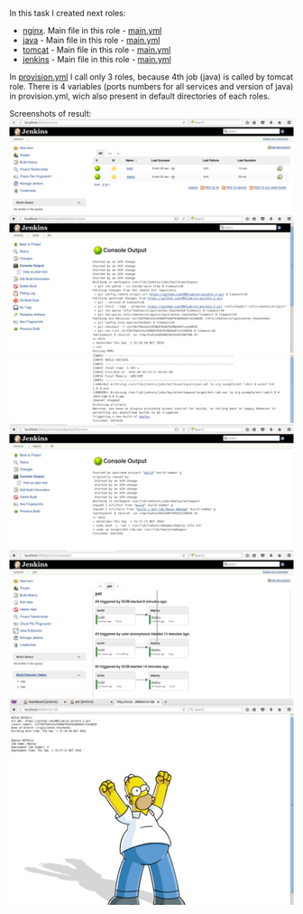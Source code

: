 In this task I created next roles:
 - [nginx](/vagrant/ansible/roles/nginx). Main file in this role - [main.yml](/vagrant/ansible/roles/nginx/tasks/main.yml)
 - [java](/vagrant/ansible/roles/java) - Main file in this role - [main.yml](/vagrant/ansible/roles/java/tasks/main.yml)
 - [tomcat](/vagrant/ansible/roles/tomcat) - Main file in this role - [main.yml](/vagrant/ansible/roles/tomcat/java/main.yml)
 - [jenkins](/vagrant/ansible/roles/jenkins) - Main file in this role - [main.yml](/vagrant/ansible/roles/jenkins/java/main.yml)
 
In [provision.yml](/vagrant/ansible/provision.yml) I call only 3 roles, because 4th job (java) is called by tomcat role.
There is 4 variables (ports numbers for all services and version of java) in provision.yml, wich also present in default directories of each roles. 

Screenshots of result: 
![alt text](https://github.com/MNTLab/cm-ansible-2/blob/anton_tkachenka/screenshots/1.png "http://localhost/sample")
![alt text](https://github.com/MNTLab/cm-ansible-2/blob/anton_tkachenka/screenshots/2.png "http://localhost/sample")
![alt text](https://github.com/MNTLab/cm-ansible-2/blob/anton_tkachenka/screenshots/2-2.png "http://localhost/sample")
![alt text](https://github.com/MNTLab/cm-ansible-2/blob/anton_tkachenka/screenshots/3.png "http://localhost/sample")
![alt text](https://github.com/MNTLab/cm-ansible-2/blob/anton_tkachenka/screenshots/4.png "http://localhost/sample")
![alt text](https://github.com/MNTLab/cm-ansible-2/blob/anton_tkachenka/screenshots/5.png "http://localhost/sample")

